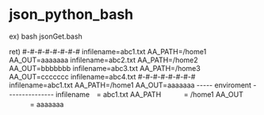 # json_python_bash

ex)
bash jsonGet.bash

ret)
#-#-#-#-#-#-#-#
infilename=abc1.txt AA_PATH=/home1 AA_OUT=aaaaaaa 
infilename=abc2.txt AA_PATH=/home2 AA_OUT=bbbbbbb 
infilename=abc3.txt AA_PATH=/home3 AA_OUT=ccccccc 
infilename=abc4.txt 
#-#-#-#-#-#-#-#
infilename=abc1.txt AA_PATH=/home1 AA_OUT=aaaaaaa
----- enviroment ---------------
infilename　= abc1.txt
AA_PATH 　　　= /home1
AA_OUT  　　　= aaaaaaa
